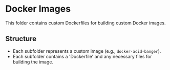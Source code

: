 # Docker Images

This folder contains custom Dockerfiles for building custom Docker images.

## Structure
- Each subfolder represents a custom image (e.g., `docker-acid-banger`).
- Each subfolder contains a 'Dockerfile' and any necessary files for building the image.
